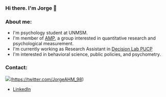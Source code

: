 ### Hi there. I'm Jorge 👋

### About me:
- I'm psychology student at UNMSM.
- I'm member of [AMP](https://www.facebook.com/amp.unmsm), a group interested in quantitative research and psychological measurement.
- I'm currently working as Research Assistant in [Decision Lab PUCP](https://www.facebook.com/decisionlabPUCP)
- I'm interested in behavioral science, public policies, and psychometry.

### Contact:
![](https://www.pngwing.com/es/free-png-blesz)(https://twitter.com/JorgeAHM_98)
- [LinkedIn](https://www.linkedin.com/in/jorgehuanca/)

